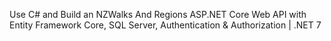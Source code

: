 Use C# and Build an NZWalks And Regions ASP.NET Core Web API with Entity Framework Core, SQL Server, Authentication & Authorization | .NET 7
